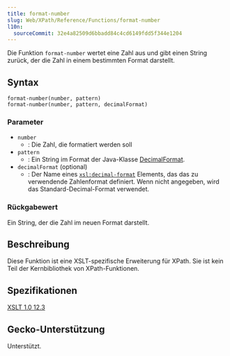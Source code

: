 ```yaml
---
title: format-number
slug: Web/XPath/Reference/Functions/format-number
l10n:
  sourceCommit: 32e4a82509d6bbadd84c4cd6149fdd5f344e1204
---
```


Die Funktion `format-number` wertet eine Zahl aus und gibt einen String zurück, der die Zahl in einem bestimmten Format darstellt.

## Syntax

```plain
format-number(number, pattern)
format-number(number, pattern, decimalFormat)
```

### Parameter

- `number`
  - : Die Zahl, die formatiert werden soll
- `pattern`
  - : Ein String im Format der Java-Klasse [DecimalFormat](https://docs.oracle.com/javase/8/docs/api/java/text/DecimalFormat.html).
- `decimalFormat` (optional)
  - : Der Name eines [`xsl:decimal-format`](/de/docs/Web/XSLT/Reference/Element/decimal-format) Elements, das das zu verwendende Zahlenformat definiert. Wenn nicht angegeben, wird das Standard-Decimal-Format verwendet.

### Rückgabewert

Ein String, der die Zahl im neuen Format darstellt.

## Beschreibung

Diese Funktion ist eine XSLT-spezifische Erweiterung für XPath. Sie ist kein Teil der Kernbibliothek von XPath-Funktionen.

## Spezifikationen

[XSLT 1.0 12.3](https://www.w3.org/TR/1999/REC-xslt-19991116/#function-format-number)

## Gecko-Unterstützung

Unterstützt.
